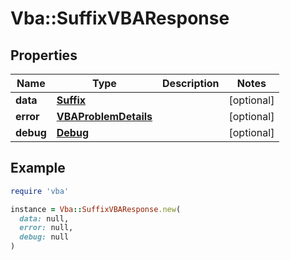 # Vba::SuffixVBAResponse

## Properties

| Name | Type | Description | Notes |
| ---- | ---- | ----------- | ----- |
| **data** | [**Suffix**](Suffix.md) |  | [optional] |
| **error** | [**VBAProblemDetails**](VBAProblemDetails.md) |  | [optional] |
| **debug** | [**Debug**](Debug.md) |  | [optional] |

## Example

```ruby
require 'vba'

instance = Vba::SuffixVBAResponse.new(
  data: null,
  error: null,
  debug: null
)
```

